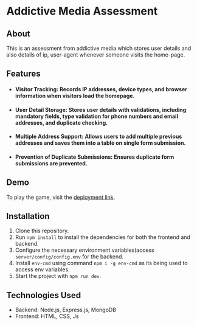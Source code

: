 
# Addictive Media Assessment

## About

This is an assessment from addictive media which stores user details and also details of ip, user-agent whenever someone visits the home-page.

## Features

- #### Visitor Tracking: Records IP addresses, device types, and browser information when visitors load the homepage.
- #### User Detail Storage: Stores user details with validations, including mandatory fields, type validation for phone numbers and email addresses, and duplicate checking.
- #### Multiple Address Support: Allows users to add multiple previous addresses and saves them into a table on single form submission.
- #### Prevention of Duplicate Submissions: Ensures duplicate form submissions are prevented.

## Demo

To play the game, visit the [deployment link](https://addictive-media-assessment.onrender.com/).

## Installation

1. Clone this repository.
2. Run `npm install` to install the dependencies for both the frontend and backend.
3. Configure the necessary environment variables(access `server/config/config.env` for the backend.
4. Install `env-cmd` using command `npm i -g env-cmd` as its being used to access env variables.
5. Start the project with `npm run dev`.


## Technologies Used

- Backend: Node.js, Express.js, MongoDB
- Frontend: HTML, CSS, Js
